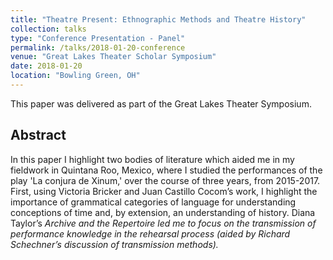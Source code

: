 ```yaml
---
title: "Theatre Present: Ethnographic Methods and Theatre History"
collection: talks
type: "Conference Presentation - Panel"
permalink: /talks/2018-01-20-conference
venue: "Great Lakes Theater Scholar Symposium"
date: 2018-01-20
location: "Bowling Green, OH"
---
```


This paper was delivered as part of the Great Lakes Theater Symposium. 

Abstract
---

In this paper I highlight two bodies of literature which aided me in my fieldwork in Quintana Roo, Mexico, where I studied the performances of the play 'La conjura de Xinum,' over the course of three years, from 2015-2017. First, using Victoria Bricker and Juan Castillo Cocom’s work, I highlight the importance of grammatical categories of language for understanding conceptions of time and, by extension, an understanding of history. Diana Taylor’s <i>Archive and the Repertoire<i> led me to focus on the transmission of performance knowledge in the rehearsal process (aided by Richard Schechner’s discussion of transmission methods). 
